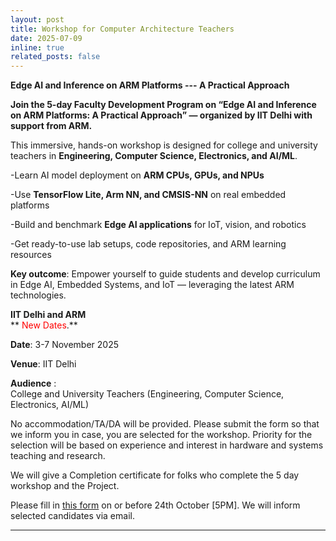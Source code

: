 ```yaml
---
layout: post
title: Workshop for Computer Architecture Teachers 
date: 2025-07-09
inline: true
related_posts: false
---
```


**Edge AI and Inference on ARM Platforms ---  A Practical Approach** <br/>

**Join the 5-day Faculty Development Program on “Edge AI and Inference on ARM Platforms: A Practical Approach” — organized by IIT Delhi with support from ARM.**

This immersive, hands-on workshop is designed for college and university teachers in **Engineering, Computer Science, Electronics, and AI/ML**.

-Learn AI model deployment on **ARM CPUs, GPUs, and NPUs**

-Use **TensorFlow Lite, Arm NN, and CMSIS-NN** on real embedded platforms

-Build and benchmark **Edge AI applications** for IoT, vision, and robotics

-Get ready-to-use lab setups, code repositories, and ARM learning resources

**Key outcome**: Empower yourself to guide students and develop curriculum in Edge AI, Embedded Systems, and IoT — leveraging the latest ARM technologies.


**IIT Delhi and ARM** <br/>
** <span style="color:red"> New Dates</span>.** <br/>


**Date**: 3-7 November 2025  <br/>

**Venue**: IIT Delhi <br/>


**Audience** : <br/>
College and University Teachers (Engineering, Computer Science, Electronics, AI/ML) <br/>

No accommodation/TA/DA  will be provided. Please submit the form so that we inform you in case, you are selected for the workshop.  Priority for the selection will be based on experience and interest in hardware and systems teaching and research. <br/>

We will give a Completion certificate for folks who complete the 5 day workshop and the Project.

Please fill in [this form](https://forms.gle/dUdVbLNae4ojZLmy8) on or before 24th October [5PM]. We will inform selected candidates via email.



---



